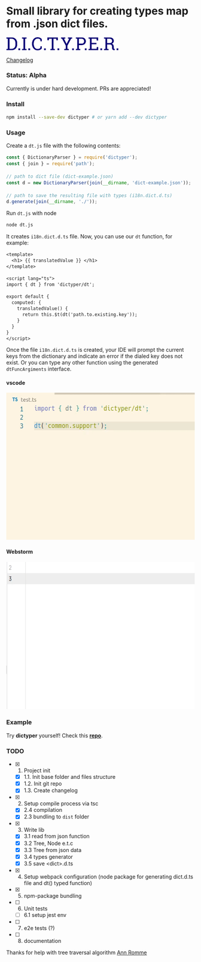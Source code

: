 Small library for creating types map from .json dict files.
===========================================================

<img width="300" src="https://raw.githubusercontent.com/Tardigrada777/dictyper/master/docs/assets/dictyper.png">

[Changelog](CHANGELOG.md)

### Status: Alpha
Currently is under hard development. PRs are appreciated!

### Install

```bash
npm install --save-dev dictyper # or yarn add --dev dictyper 
```

### Usage

Create a `dt.js` file with the following contents:
```js
const { DictionaryParser } = require('dictyper');
const { join } = require('path');

// path to dict file (dict-example.json)
const d = new DictionaryParser(join(__dirname, 'dict-example.json'));

// path to save the resulting file with types (i18n.dict.d.ts)
d.generate(join(__dirname, './'));
```

Run `dt.js` with node
```bash
node dt.js
```

It creates `i18n.dict.d.ts` file. Now, you can use our `dt` function, for example:

```vue
<template>
  <h1> {{ translatedValue }} </h1>
</template>

<script lang="ts">
import { dt } from 'dictyper/dt';

export default {
  computed: {
    translatedValue() {
      return this.$t(dt('path.to.existing.key'));
    }      
  }
}
</script>
```

Once the file `i18n.dict.d.ts` is created, your IDE will prompt the current keys from the dictionary and indicate 
an error if the dialed key does not exist. Or you can type any other function using the generated `dtFuncArgiments` interface.

#### vscode
<img width="548" height="392" src="https://raw.githubusercontent.com/Tardigrada777/dictyper/master/docs/assets/dictyper-vscode.gif">

#### Webstorm
<img width="548" height="392" src="https://raw.githubusercontent.com/Tardigrada777/dictyper/master/docs/assets/dictyper-ws.gif">

### Example
Try __dictyper__ yourself! Check this [__repo__](https://github.com/Tardigrada777/dictyper-example).

### TODO

- [x] 1. Project init
    - [x] 1.1. Init base folder and files structure
    - [x] 1.2. Init git repo
    - [x] 1.3. Create changelog
- [x] 2. Setup compile process via tsc
    - [x] 2.4 compilation
    - [x] 2.3 bundling to `dist` folder
- [x] 3. Write lib
    - [x] 3.1 read from json function
    - [x] 3.2 Tree, Node e.t.c
    - [x] 3.3 Tree from json data
    - [x] 3.4 types generator
    - [x] 3.5 save \<dict\>.d.ts
- [x] 4. Setup webpack configuration (node package for generating dict.d.ts file and dt() typed function)
- [x] 5. npm-package bundling
- [ ] 6. Unit tests
    - [ ] 6.1 setup jest env
- [ ] 7. e2e tests (?)
- [ ] 8. documentation

Thanks for help with tree traversal algorithm [Ann Romme](https://github.com/rommeA)
